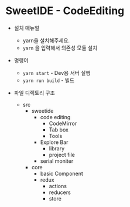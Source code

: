 # SweetIDE - CodeEditing

- 설치 매뉴얼
  - yarn을 설치해주세요.
  - `yarn` 을 입력해서 의존성 모듈 설치

- 명령어
  * `yarn start` - Dev용 서버 실행
  * `yarn run build` - 빌드


- 파일 디렉토리 구조
  - src
    - sweetide
      - code editing
        - CodeMirror
        - Tab box
        - Tools
      - Explore Bar
        - library
        - project file
      - serial moniter
    - core
      - basic Component
      - redux
        - actions
        - reducers
        - store
